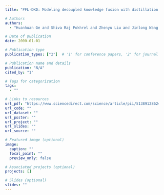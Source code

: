 ```yaml
---
title: "PFL-DKD: Modeling decoupled knowledge fusion with distillation for improving personalized federated learning"

# Authors
authors:
  - "Huanhuan Ge and Shiva Raj Pokhrel and Zhenyu Liu and Jinlong Wang and Gang Li"

# Date of publication
date: 2000-01-01

# Publication type
publication_types: ["2"]  # '1' for conference papers, '2' for journal articles, '3' for preprints

# Publication name and details
publication: "N/A"
cited_by: "1"

# Tags for categorization
tags:
  - ""

# Links to resources
url_pdf: "https://www.sciencedirect.com/science/article/pii/S1389128624005905"  # Link to the resource
url_code: ""
url_dataset: ""
url_poster: ""
url_project: ""
url_slides: ""
url_source: ""

# Featured image (optional)
image:
  caption: ""
  focal_point: ""
  preview_only: false

# Associated projects (optional)
projects: []

# Slides (optional)
slides: ""
---
```

